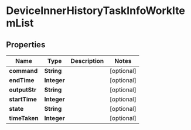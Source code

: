 
# DeviceInnerHistoryTaskInfoWorkItemList

## Properties
Name | Type | Description | Notes
------------ | ------------- | ------------- | -------------
**command** | **String** |  |  [optional]
**endTime** | **Integer** |  |  [optional]
**outputStr** | **String** |  |  [optional]
**startTime** | **Integer** |  |  [optional]
**state** | **String** |  |  [optional]
**timeTaken** | **Integer** |  |  [optional]




